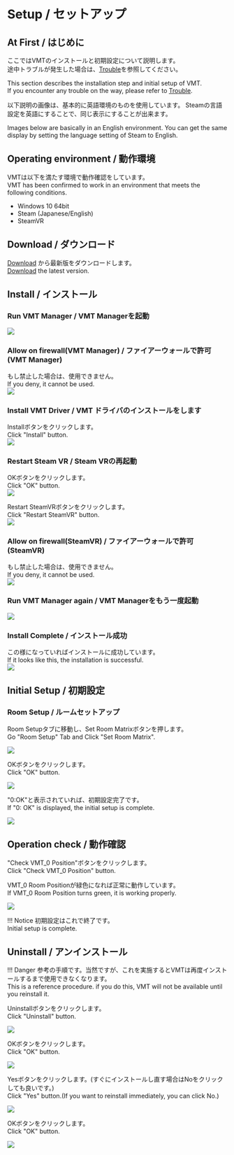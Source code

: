 # Setup / セットアップ

## At First / はじめに
ここではVMTのインストールと初期設定について説明します。  
途中トラブルが発生した場合は、[Trouble](trouble.md)を参照してください。  

This section describes the installation step and initial setup of VMT.  
If you encounter any trouble on the way, please refer to [Trouble](trouble.md).   

以下説明の画像は、基本的に英語環境のものを使用しています。
Steamの言語設定を英語にすることで、同じ表示にすることが出来ます。

Images below are basically in an English environment.
You can get the same display by setting the language setting of Steam to English. 

## Operating environment / 動作環境
VMTは以下を満たす環境で動作確認をしています。  
VMT has been confirmed to work in an environment that meets the following conditions.   

+ Windows 10 64bit
+ Steam (Japanese/English)
+ SteamVR 

## Download / ダウンロード
[Download](download.md) から最新版をダウンロードします。  
[Download](download.md) the latest version.  

## Install / インストール

### Run VMT Manager / VMT Managerを起動
![](/VirtualMotionTrackerDocument/image/setup1.png)

### Allow on firewall(VMT Manager) / ファイアーウォールで許可(VMT Manager)
もし禁止した場合は、使用できません。  
If you deny, it cannot be used.   
![](/VirtualMotionTrackerDocument/image/setup2.png)

### Install VMT Driver / VMT ドライバのインストールをします
Installボタンをクリックします。  
Click "Install" button.  
![](/VirtualMotionTrackerDocument/image/setup3.png)

### Restart Steam VR / Steam VRの再起動
OKボタンをクリックします。  
Click "OK" button.  
![](/VirtualMotionTrackerDocument/image/setup4.png)

Restart SteamVRボタンをクリックします。  
Click "Restart SteamVR" button.  
![](/VirtualMotionTrackerDocument/image/setup5.png)

### Allow on firewall(SteamVR) / ファイアーウォールで許可(SteamVR)
もし禁止した場合は、使用できません。  
If you deny, it cannot be used.   
![](/VirtualMotionTrackerDocument/image/setup6.png)

### Run VMT Manager again / VMT Managerをもう一度起動
![](/VirtualMotionTrackerDocument/image/setup1.png)

### Install Complete / インストール成功
この様になっていればインストールに成功しています。  
If it looks like this, the installation is successful.   
![](/VirtualMotionTrackerDocument/image/setup7.png)


## Initial Setup / 初期設定

### Room Setup / ルームセットアップ
Room Setupタブに移動し、Set Room Matrixボタンを押します。  
Go "Room Setup" Tab and Click "Set Room Matrix".

![](/VirtualMotionTrackerDocument/image/setup8.png)

OKボタンをクリックします。  
Click "OK" button.  

![](/VirtualMotionTrackerDocument/image/setup9.png)

"0:OK"と表示されていれば、初期設定完了です。  
If "0: OK" is displayed, the initial setup is complete.   

![](/VirtualMotionTrackerDocument/image/setupA.png)


## Operation check  / 動作確認
"Check VMT_0 Position"ボタンをクリックします。  
Click "Check VMT_0 Position" button.  

VMT_0 Room Positionが緑色になれば正常に動作しています。  
If VMT_0 Room Position turns green, it is working properly.   

![](/VirtualMotionTrackerDocument/image/check1.png)

!!! Notice
    初期設定はこれで終了です。  
    Initial setup is complete.  

## Uninstall / アンインストール
!!! Danger
    参考の手順です。当然ですが、これを実施するとVMTは再度インストールするまで使用できなくなります。  
    This is a reference procedure. if you do this, VMT will not be available until you reinstall it.   

Uninstallボタンをクリックします。  
Click "Uninstall" button. 

![](/VirtualMotionTrackerDocument/image/uninstall1.png)

OKボタンをクリックします。  
Click "OK" button.  

![](/VirtualMotionTrackerDocument/image/uninstall2.png)

Yesボタンをクリックします。(すぐにインストールし直す場合はNoをクリックしても良いです。)  
Click "Yes" button.(If you want to reinstall immediately, you can click No.)  

![](/VirtualMotionTrackerDocument/image/uninstall3.png)

OKボタンをクリックします。  
Click "OK" button.  

![](/VirtualMotionTrackerDocument/image/uninstall4.png)



